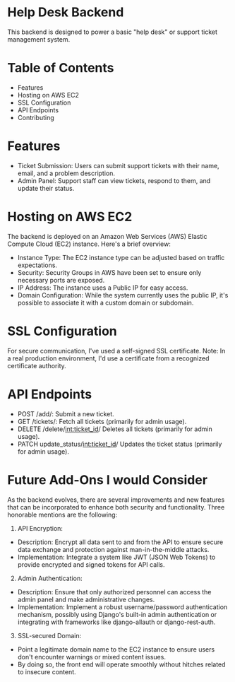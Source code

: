 # Help Desk Backend

This backend is designed to power a basic "help desk" or support ticket management system.

# Table of Contents
 - Features
 - Hosting on AWS EC2
 - SSL Configuration
 - API Endpoints
 - Contributing

# Features
  - Ticket Submission: Users can submit support tickets with their name, email, and a problem description.
  - Admin Panel: Support staff can view tickets, respond to them, and update their status.

# Hosting on AWS EC2

The backend is deployed on an Amazon Web Services (AWS) Elastic Compute Cloud (EC2) instance. Here's a brief overview:

  - Instance Type: The EC2 instance type can be adjusted based on traffic expectations.
  - Security: Security Groups in AWS have been set to ensure only necessary ports are exposed.
  - IP Address: The instance uses a Public IP for easy access.
  - Domain Configuration: While the system currently uses the public IP, it's possible to associate it with a custom domain or subdomain.

# SSL Configuration

For secure communication, I've used a self-signed SSL certificate. Note: In a real production environment, I'd use a certificate from a recognized certificate authority.

# API Endpoints

  - POST /add/: Submit a new ticket.
  - GET /tickets/: Fetch all tickets (primarily for admin usage).
  - DELETE /delete/<int:ticket_id>/ Deletes all tickets (primarily for admin usage).
  - PATCH update_status/<int:ticket_id>/ Updates the ticket status (primarily for admin usage).

# Future Add-Ons I would Consider
As the backend evolves, there are several improvements and new features that can be incorporated to enhance both security and functionality. 
Three honorable mentions are the following:

1. API Encryption:
  - Description: Encrypt all data sent to and from the API to ensure secure data exchange and protection against man-in-the-middle attacks.
  - Implementation: Integrate a system like JWT (JSON Web Tokens) to provide encrypted and signed tokens for API calls.

2. Admin Authentication:
  - Description: Ensure that only authorized personnel can access the admin panel and make administrative changes.
  - Implementation: Implement a robust username/password authentication mechanism, possibly using Django's built-in admin authentication or integrating with frameworks like django-allauth or django-rest-auth.

3. SSL-secured Domain:
 - Point a legitimate domain name to the EC2 instance to ensure users don't encounter warnings or mixed content issues.
 - By doing so, the front end will operate smoothly without hitches related to insecure content.




